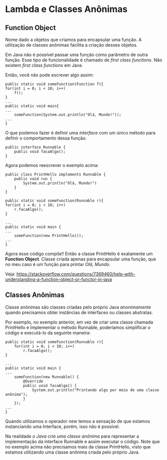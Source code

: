 # Lambda e Classes Anônimas

## Function Object

Nome dado a objetos que criamos para encapsular uma função. A utilização de classes anônimas facilita a criação desses 
objetos.

Em Java não é possível passar uma função como parâmetro de outra função. Esse tipo de funcionalidade é chamado de
*first class functions*. Não existem *first class functions* em Java. 

Então, você não pode escrever algo assim: 

    public static void someFunction(Function f){
    for(int i = 0; i < 10; i++)
        f();
    }
    ...
    public static void main{
    ...
        someFunction(System.out.println("Olá, Mundo!"));
    ...
    }

O que podemos fazer é definir uma *interface* com um único método para definir o comportamento dessa função.

    public interface Runnable {
        public void facaAlgo();
    }

Agora podemos reescrever o exemplo acima:
    
    public class PrintHello implements Runnable {
        public void run {
            System.out.println("Olá, Mundo!")
        }
    }

    public static void someFunction(Runnable r){
    for(int i = 0; i < 10; i++)
        r.facaAlgo();
    }

    ...
    public static void main {
    ...
        someFunction(new PrintHello());
    ...
    }

Agora esse código compila!! Então a classe PrintHello é exatamente um **Function Object**. Classe criada apenas para
encapsular uma função, que no meu caso é um função para printar *Olá, Mundo*.


Veja: https://stackoverflow.com/questions/7369460/help-with-understanding-a-function-object-or-functor-in-java

## Classes Anônimas

Classe anônimas são classes criadas pelo próprio Java *anonimamente* quando precisamos obter instâncias de interfaces ou
classes abstratas.

Por exemplo, no exemplo anterior, em vez de criar uma classe chamada PrintHello e Implementar o método Runnable,
poderíamos simplificar o código e executá-lo da seguinte maneira:


    public static void someFunction(Runnable r){
        for(int i = 0; i < 10; i++)
            r.facaAlgo();
    }

    ...
    public static void main {
    ...
        someFunction(new Runnable() {
            @Override
            public void facaAlgo() {
                System.out.println("Printando algo por meio de uma classe anônima");
            }
        });
    ...
    }

Quando utilizamos o operador *new* temos a sensação de que estamos instanciando uma Interface, porém, isso não é 
possível. 

Na realidade *o Java cria uma classe anônima* para representar a implementação da interface Runnable e assim executar o 
código. Note que no exemplo acima não precisamos mais da classe PrintHello, visto que estamos utilizando uma classe 
anônima criada pelo próprio Java.
